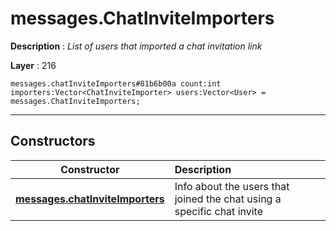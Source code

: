 # messages.ChatInviteImporters

**Description** : *List of users that imported a chat invitation link*

**Layer** : 216

```tl
messages.chatInviteImporters#81b6b00a count:int importers:Vector<ChatInviteImporter> users:Vector<User> = messages.ChatInviteImporters;
```

---

## Constructors

| Constructor | Description |
| :---: | :--- |
| [**messages.chatInviteImporters**](constructor/messages.chatInviteImporters) | Info about the users that joined the chat using a specific chat invite |